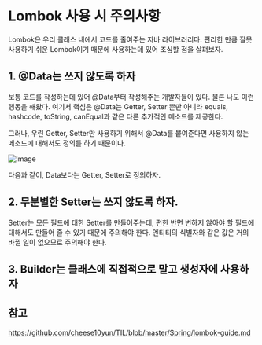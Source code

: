 # Lombok 사용 시 주의사항

Lombok은 우리 클래스 내에서 코드를 줄여주는 자바 라이브러리다. 편리한 만큼 잘못 사용하기 쉬운 Lombok이기 때문에
사용하는데 있어 조심할 점을 살펴보자.

## 1. @Data는 쓰지 않도록 하자
보통 코드를 작성하는데 있어 @Data부터 작성해주는 개발자들이 있다. 물론 나도 이런 행동을 해왔다.
여기서 핵심은 @Data는 Getter, Setter 뿐만 아니라 equals, hashcode, toString, canEqual과 같은 다른 추가적인 메소드를 제공한다.

그러나, 우린 Getter, Setter만 사용하기 위해서 @Data를 붙여준다면 사용하지 않는 메소드에 대해서도 정의를 하기 때문이다.

![image](https://user-images.githubusercontent.com/109537583/203789040-93692f53-0294-4cd9-a550-8216950980eb.png)

다음과 같이, Data보다는 Getter, Setter로 정의하자.

## 2. 무분별한 Setter는 쓰지 않도록 하자.
Setter는 모든 필드에 대한 Setter를 만들어주는데, 편한 반면 변하지 않아야 할 필드에 대해서도 만들어 줄 수 있기 때문에 주의해야 한다.
엔티티의 식별자와 같은 값은 거의 바뀔 일이 없으므로 주의해야 한다.


## 3. Builder는 클래스에 직접적으로 말고 생성자에 사용하자

## 참고
https://github.com/cheese10yun/TIL/blob/master/Spring/lombok-guide.md
